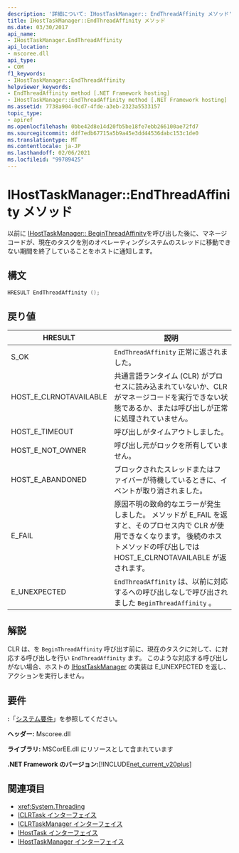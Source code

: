 ```yaml
---
description: '詳細について: IHostTaskManager:: EndThreadAffinity メソッド'
title: IHostTaskManager::EndThreadAffinity メソッド
ms.date: 03/30/2017
api_name:
- IHostTaskManager.EndThreadAffinity
api_location:
- mscoree.dll
api_type:
- COM
f1_keywords:
- IHostTaskManager::EndThreadAffinity
helpviewer_keywords:
- EndThreadAffinity method [.NET Framework hosting]
- IHostTaskManager::EndThreadAffinity method [.NET Framework hosting]
ms.assetid: 7738a904-0cd7-4fde-a3eb-2323a5533157
topic_type:
- apiref
ms.openlocfilehash: 0bbe42d8e14d20fb5be18fe7ebb266100ae72fd7
ms.sourcegitcommit: ddf7edb67715a5b9a45e3dd44536dabc153c1de0
ms.translationtype: MT
ms.contentlocale: ja-JP
ms.lasthandoff: 02/06/2021
ms.locfileid: "99789425"
---
```

# <a name="ihosttaskmanagerendthreadaffinity-method"></a>IHostTaskManager::EndThreadAffinity メソッド

以前に [IHostTaskManager:: BeginThreadAffinity](ihosttaskmanager-beginthreadaffinity-method.md)を呼び出した後に、マネージコードが、現在のタスクを別のオペレーティングシステムのスレッドに移動できない期間を終了していることをホストに通知します。  
  
## <a name="syntax"></a>構文  
  
```cpp  
HRESULT EndThreadAffinity ();  
```  
  
## <a name="return-value"></a>戻り値  
  
|HRESULT|説明|  
|-------------|-----------------|  
|S_OK|`EndThreadAffinity` 正常に返されました。|  
|HOST_E_CLRNOTAVAILABLE|共通言語ランタイム (CLR) がプロセスに読み込まれていないか、CLR がマネージコードを実行できない状態であるか、または呼び出しが正常に処理されていません。|  
|HOST_E_TIMEOUT|呼び出しがタイムアウトしました。|  
|HOST_E_NOT_OWNER|呼び出し元がロックを所有していません。|  
|HOST_E_ABANDONED|ブロックされたスレッドまたはファイバーが待機しているときに、イベントが取り消されました。|  
|E_FAIL|原因不明の致命的なエラーが発生しました。 メソッドが E_FAIL を返すと、そのプロセス内で CLR が使用できなくなります。 後続のホストメソッドの呼び出しでは HOST_E_CLRNOTAVAILABLE が返されます。|  
|E_UNEXPECTED|`EndThreadAffinity` は、以前に対応するへの呼び出しなしで呼び出されました `BeginThreadAffinity` 。|  
  
## <a name="remarks"></a>解説  

 CLR は、を `BeginThreadAffinity` 呼び出す前に、現在のタスクに対して、に対応する呼び出しを行い `EndThreadAffinity` ます。 このような対応する呼び出しがない場合、ホストの [IHostTaskManager](ihosttaskmanager-interface.md) の実装は E_UNEXPECTED を返し、アクションを実行しません。  
  
## <a name="requirements"></a>要件  

 **:**「[システム要件](../../get-started/system-requirements.md)」を参照してください。  
  
 **ヘッダー:** Mscoree.dll  
  
 **ライブラリ:** MSCorEE.dll にリソースとして含まれています  
  
 **.NET Framework のバージョン:**[!INCLUDE[net_current_v20plus](../../../../includes/net-current-v20plus-md.md)]  
  
## <a name="see-also"></a>関連項目

- <xref:System.Threading>
- [ICLRTask インターフェイス](iclrtask-interface.md)
- [ICLRTaskManager インターフェイス](iclrtaskmanager-interface.md)
- [IHostTask インターフェイス](ihosttask-interface.md)
- [IHostTaskManager インターフェイス](ihosttaskmanager-interface.md)
